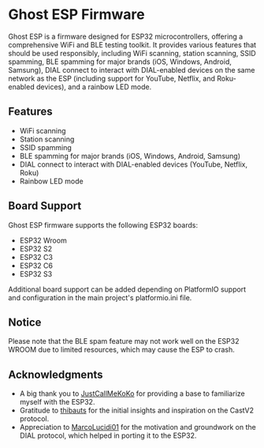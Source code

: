 # Ghost ESP Firmware

Ghost ESP is a firmware designed for ESP32 microcontrollers, offering a comprehensive WiFi and BLE testing toolkit. It provides various features that should be used responsibly, including WiFi scanning, station scanning, SSID spamming, BLE spamming for major brands (iOS, Windows, Android, Samsung), DIAL connect to interact with DIAL-enabled devices on the same network as the ESP (including support for YouTube, Netflix, and Roku-enabled devices), and a rainbow LED mode.

## Features

- WiFi scanning
- Station scanning
- SSID spamming
- BLE spamming for major brands (iOS, Windows, Android, Samsung)
- DIAL connect to interact with DIAL-enabled devices (YouTube, Netflix, Roku)
- Rainbow LED mode

## Board Support

Ghost ESP firmware supports the following ESP32 boards:
- ESP32 Wroom
- ESP32 S2
- ESP32 C3
- ESP32 C6
- ESP32 S3

Additional board support can be added depending on PlatformIO support and configuration in the main project's platformio.ini file.

## Notice

Please note that the BLE spam feature may not work well on the ESP32 WROOM due to limited resources, which may cause the ESP to crash.

## Acknowledgments

- A big thank you to [JustCallMeKoKo](https://github.com/justcallmekoko/ESP32Marauder) for providing a base to familiarize myself with the ESP32.
- Gratitude to [thibauts](https://github.com/thibauts/node-castv2-client) for the initial insights and inspiration on the CastV2 protocol.
- Appreciation to [MarcoLucidi01](https://github.com/MarcoLucidi01/ytcast/tree/master/dial) for the motivation and groundwork on the DIAL protocol, which helped in porting it to the ESP32.
